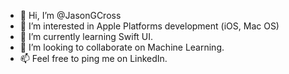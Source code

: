 - 👋 Hi, I’m @JasonGCross
- 👀 I’m interested in Apple Platforms development (iOS, Mac OS)
- 🌱 I’m currently learning Swift UI.
- 💞️ I’m looking to collaborate on Machine Learning.
- 📫 Feel free to ping me on LinkedIn.

<!---
JasonGCross/JasonGCross is a ✨ special ✨ repository because its `README.md` (this file) appears on your GitHub profile.
You can click the Preview link to take a look at your changes.
--->
